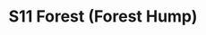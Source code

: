 ---
title: S11 Forest (Forest Hump)
permalink: "/teams/s11-forest"
teamslug: s11-forest
members:
- 'Chris Cormier - Captain '
- 'Tyler Fox - QB '
- Albert Anderson
- Garrett Barnicoat
- Rachel Browning
- Kevin Comerford
- James Davis
- Michael Hess
- William J.
- Todd Kuiken
- 'Andy Larson '
- Dennis Lawrence
- V. Rao
- ''
teamid: 927
name: S11 Forest
color: Forest Hump
division: ''
---
